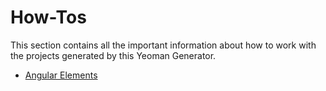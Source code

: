 # How-Tos

This section contains all the important information about how to work with the projects generated by this Yeoman Generator.

* [Angular Elements](./angular-elements.md)